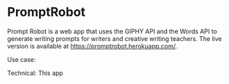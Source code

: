 # PromptRobot
Prompt Robot is a web app that uses the GIPHY API and the Words API to generate writing prompts for writers and creative writing teachers. The live version is available at https://promptrobot.herokuapp.com/.

Use case:

Technical: 
This app
